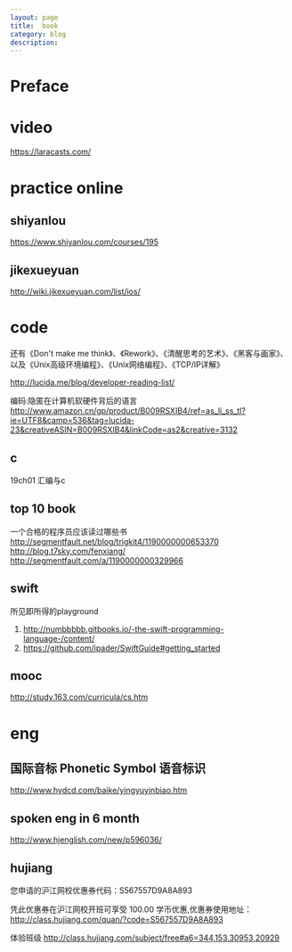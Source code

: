 ```yaml
---
layout: page
title:	book
category: blog
description:
---
```

# Preface

# video
https://laracasts.com/

# practice online

## shiyanlou
https://www.shiyanlou.com/courses/195

## jikexueyuan
http://wiki.jikexueyuan.com/list/ios/

# code
还有《Don't make me think》、《Rework》、《清醒思考的艺术》、《黑客与画家》、以及《Unix高级环境编程》、《Unix网络编程》、《TCP/lP详解》

http://lucida.me/blog/developer-reading-list/

编码:隐匿在计算机软硬件背后的语言
http://www.amazon.cn/gp/product/B009RSXIB4/ref=as_li_ss_tl?ie=UTF8&camp=536&tag=lucida-23&creativeASIN=B009RSXIB4&linkCode=as2&creative=3132

## c
19ch01 汇编与c

## top 10 book
一个合格的程序员应该读过哪些书
http://segmentfault.net/blog/trigkit4/1190000000653370
http://blog.t7sky.com/fenxiang/
http://segmentfault.com/a/1190000000329966

## swift
所见即所得的playground

1. http://numbbbbb.gitbooks.io/-the-swift-programming-language-/content/
2. https://github.com/ipader/SwiftGuide#getting_started

## mooc
http://study.163.com/curricula/cs.htm

# eng

## 国际音标 Phonetic Symbol 语音标识
http://www.hydcd.com/baike/yingyuyinbiao.htm

## spoken eng in 6 month
http://www.hjenglish.com/new/p596036/

## hujiang
您申请的沪江网校优惠券代码：S567557D9A8A893

凭此优惠券在沪江网校开班可享受 100.00 学币优惠,优惠券使用地址：
http://class.hujiang.com/quan/?code=S567557D9A8A893

体验班级
http://class.hujiang.com/subject/free#a6=344,153,30953,20929

